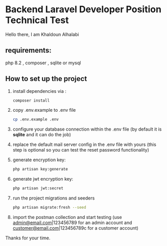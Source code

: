 # Backend Laravel Developer Position Technical Test

Hello there, I am Khaldoun Alhalabi

## requirements:

php 8.2 , composer , sqlite or mysql

## How to set up the project

1. install dependencies via :
    ```bash
   composer install
   ```
2. copy .env.example to .env file
    ```bash 
   cp .env.example .env
    ```

3. configure your database connection within the .env file (by default it is **sqlite** and it can do the job)

4. replace the default mail server config in the .env file with yours (this step is optional so you can test the reset
   password functionality)

5. generate encryption key:
    ```bash
   php artisan key:generate
    ```
6. generate jwt encryption key:
    ```bash
   php artisan jwt:secret
    ```
7. run the project migrations and seeders
    ```bash
   php artisan migrate:fresh --seed
   ```
8. import the postman collection and start testing (use admin@email.com|123456789 for an admin account and
   customer@email.com|123456789c for a customer account)

Thanks for your time.
